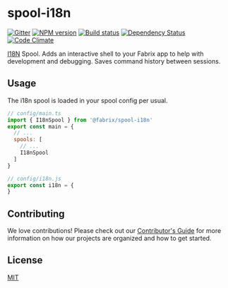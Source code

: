 # spool-i18n

[![Gitter][gitter-image]][gitter-url]
[![NPM version][npm-image]][npm-url]
[![Build status][ci-image]][ci-url]
[![Dependency Status][daviddm-image]][daviddm-url]
[![Code Climate][codeclimate-image]][codeclimate-url]

[I18N](https://nodejs.org/api/i18n.html) Spool. Adds an interactive shell to your Fabrix app to help with
development and debugging. Saves command history between sessions.

## Usage
The i18n spool is loaded in your spool config per usual.

```js
// config/main.ts
import { I18nSpool } from '@fabrix/spool-i18n'
export const main = {
  // ...
  spools: [
    // ...
    I18nSpool
  ]
}
```

```js
// config/i18n.js
export const i18n = {
}
```

## Contributing
We love contributions! Please check out our [Contributor's Guide](https://github.com/fabrix-app/fabrix/blob/master/.github/CONTRIBUTING.md) for more
information on how our projects are organized and how to get started.

## License
[MIT](https://github.com/fabrix-app/spool-i18n/blob/master/LICENSE)

[npm-image]: https://img.shields.io/npm/v/@fabrix/spool-i18n.svg?style=flat-square
[npm-url]: https://npmjs.org/package/@fabrix/spool-i18n
[ci-image]: https://img.shields.io/circleci/project/github/fabrix-app/spool-i18n/nmaster.svg
[ci-url]: https://circleci.com/gh/fabrix-app/spool-i18n/tree/master
[daviddm-image]: http://img.shields.io/david/fabrix-app/spool-i18n.svg?style=flat-square
[daviddm-url]: https://david-dm.org/fabrix-app/spool-i18n
[codeclimate-image]: https://img.shields.io/codeclimate/github/fabrix-app/spool-i18n.svg?style=flat-square
[codeclimate-url]: https://codeclimate.com/github/fabrix-app/spool-i18n
[gitter-image]: http://img.shields.io/badge/+%20GITTER-JOIN%20CHAT%20%E2%86%92-1DCE73.svg?style=flat-square
[gitter-url]: https://gitter.im/fabrix-app/fabrix


